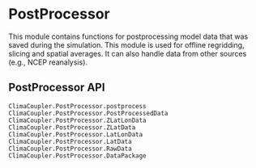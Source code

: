 # PostProcessor

This module contains functions for postprocessing model data that was saved during the simulation.
This module is used for offline regridding, slicing and spatial
averages. It can also handle data from other sources (e.g., NCEP reanalysis).

## PostProcessor API

```@docs
ClimaCoupler.PostProcessor.postprocess
ClimaCoupler.PostProcessor.PostProcessedData
ClimaCoupler.PostProcessor.ZLatLonData
ClimaCoupler.PostProcessor.ZLatData
ClimaCoupler.PostProcessor.LatLonData
ClimaCoupler.PostProcessor.LatData
ClimaCoupler.PostProcessor.RawData
ClimaCoupler.PostProcessor.DataPackage

```
